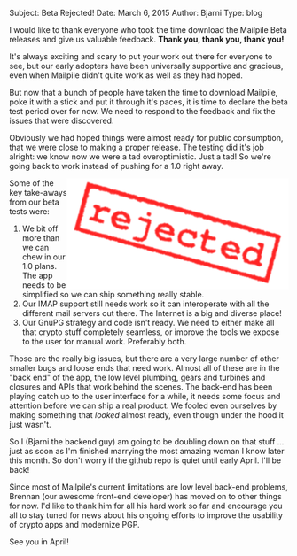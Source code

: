 Subject: Beta Rejected!
Date: March 6, 2015
Author: Bjarni
Type: blog

I would like to thank everyone who took the time download the Mailpile
Beta releases and give us valuable feedback. **Thank you, thank you,
thank you!**

It's always exciting and scary to put your work out there for everyone
to see, but our early adopters have been universally supportive and
gracious, even when Mailpile didn't quite work as well as they had
hoped.

But now that a bunch of people have taken the time to download Mailpile,
poke it with a stick and put it through it's paces, it is time to
declare the beta test period over for now. We need to respond to the
feedback and fix the issues that were discovered.

Obviously we had hoped things were almost ready for public consumption,
that we were close to making a proper release. The testing did it's job
alright: we know now we were a tad overoptimistic. Just a tad! So we're
going back to work instead of pushing for a 1.0 right away.

<img src='/img/rejection-stamp.png' style='float: right;'>

Some of the key take-aways from our beta tests were:

1. We bit off more than we can chew in our 1.0 plans. The app needs to
   be simplified so we can ship something really stable.
2. Our IMAP support still needs work so it can interoperate with all
   the different mail servers out there. The Internet is a big and
   diverse place!
3. Our GnuPG strategy and code isn't ready. We need to either make all
   that crypto stuff completely seamless, or improve the tools we expose
   to the user for manual work. Preferably both.

Those are the really big issues, but there are a very large number of
other smaller bugs and loose ends that need work. Almost all of these
are in the "back end" of the app, the low level plumbing, gears and
turbines and closures and APIs that work behind the scenes. The back-end
has been playing catch up to the user interface for a while, it needs
some focus and attention before we can ship a real product.  We fooled
even ourselves by making something that *looked* almost ready, even
though under the hood it just wasn't.

So I (Bjarni the backend guy) am going to be doubling down on that stuff
... just as soon as I'm finished marrying the most amazing woman I know
later this month. So don't worry if the github repo is quiet until early
April. I'll be back!

Since most of Mailpile's current limitations are low level back-end
problems, Brennan (our awesome front-end developer) has moved on to
other things for now. I'd like to thank him for all his hard work so far
and encourage you all to stay tuned for news about his ongoing efforts
to improve the usability of crypto apps and modernize PGP.

See you in April!
